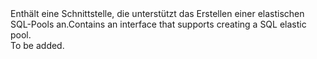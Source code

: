 <Namespace Name="Microsoft.Azure.Management.Sql.Fluent.SqlElasticPools.SqlElasticPoolsCreatable">
  <Docs>
    <summary><span data-ttu-id="2f5f9-101">Enthält eine Schnittstelle, die unterstützt das Erstellen einer elastischen SQL-Pools an.</span><span class="sxs-lookup"><span data-stu-id="2f5f9-101">Contains an interface that supports creating a SQL elastic pool.</span></span></summary> 
    <remarks>To be added.</remarks>
  </Docs>
</Namespace>

